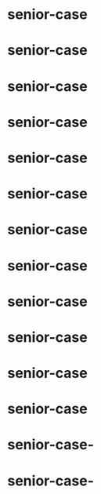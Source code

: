 # senior-case
# senior-case
# senior-case
# senior-case
# senior-case
# senior-case
# senior-case
# senior-case
# senior-case
# senior-case
# senior-case
# senior-case
# senior-case-
# senior-case-
